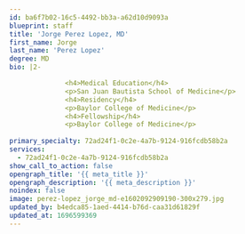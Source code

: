 ```yaml
---
id: ba6f7b02-16c5-4492-bb3a-a62d10d9093a
blueprint: staff
title: 'Jorge Perez Lopez, MD'
first_name: Jorge
last_name: 'Perez Lopez'
degree: MD
bio: |2-

              <h4>Medical Education</h4>
              <p>San Juan Bautista School of Medicine</p>
              <h4>Residency</h4>
              <p>Baylor College of Medicine</p>
              <h4>Fellowship</h4>
              <p>Baylor College of Medicine</p>
          
primary_specialty: 72ad24f1-0c2e-4a7b-9124-916fcdb58b2a
services:
  - 72ad24f1-0c2e-4a7b-9124-916fcdb58b2a
show_call_to_action: false
opengraph_title: '{{ meta_title }}'
opengraph_description: '{{ meta_description }}'
noindex: false
image: perez-lopez_jorge_md-e1602092909190-300x279.jpg
updated_by: b4edca85-1aed-4414-b76d-caa31d61829f
updated_at: 1696599369
---
```


